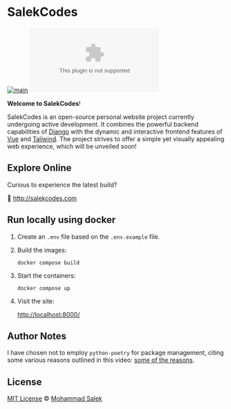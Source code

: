# SalekCodes

[![main](https://github.com/MohammadSalek/salekcodes.com/actions/workflows/django.yml/badge.svg)](https://github.com/MohammadSalek/salekcodes.com/actions/workflows/django.yml)
[![GitHub](https://img.shields.io/github/license/mohammadsalek/salekcodes.com?color=cornflowerblue)](https://github.com/MohammadSalek/salekcodes.com/blob/main/LICENSE)

**Welcome to SalekCodes**!

SalekCodes is an open-source personal website project currently undergoing active development. It combines the powerful backend capabilities of [Django](https://www.djangoproject.com) with the dynamic and interactive frontend features of [Vue](https://vuejs.org) and [Tailwind](https://tailwindcss.com). The project strives to offer a simple yet visually appealing web experience, which will be unveiled soon!

## Explore Online

Curious to experience the latest build?

🔗 <http://salekcodes.com>

## Run locally using docker

1. Create an `.env` file based on the `.env.example` file.

2. Build the images:

    `docker compose build`

3. Start the containers:

    `docker compose up`

4. Visit the site:

    [http://localhost:8000/](http://localhost:8000/)

## Author Notes

I have chosen not to employ `python-poetry` for package management, citing some various reasons outlined in this video: [some of the reasons](https://youtu.be/Gr9o8MW_pb0).

## License

[MIT License](https://github.com/MohammadSalek/salekcodes.com/blob/main/LICENSE) © [Mohammad Salek](https://github.com/MohammadSalek)
